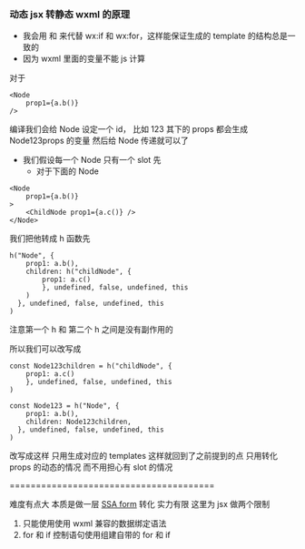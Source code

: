 ### 动态 jsx 转静态 wxml 的原理

- 我会用 <If> 和 <For> 来代替 wx:if 和 wx:for，这样能保证生成的 template 的结构总是一致的
- 因为 wxml 里面的变量不能 js 计算

对于

```
<Node
    prop1={a.b()}
/>
```

编译我们会给 Node 设定一个 id， 比如 123
其下的 props 都会生成 Node123props 的变量
然后给 Node 传递就可以了

- 我们假设每一个 Node 只有一个 slot 先
  - 对于下面的 Node

```
<Node
    prop1={a.b()}
>
    <ChildNode prop1={a.c()} />
</Node>
```

我们把他转成 h 函数先

```
h("Node", {
    prop1: a.b(),
    children: h("childNode", {
        prop1: a.c()
        }, undefined, false, undefined, this
    )
  }, undefined, false, undefined, this
)
```

注意第一个 h 和 第二个 h 之间是没有副作用的

所以我们可以改写成

```
const Node123children = h("childNode", {
    prop1: a.c()
    }, undefined, false, undefined, this
)

const Node123 = h("Node", {
    prop1: a.b(),
    children: Node123children,
  }, undefined, false, undefined, this
)
```

改写成这样 只用生成对应的 templates
这样就回到了之前提到的点
只用转化 props 的动态的情况 而不用担心有 slot 的情况

=======================================

难度有点大
本质是做一层 [SSA form](https://en.wikipedia.org/wiki/Static_single-assignment_form) 转化
实力有限 这里为 jsx 做两个限制

1. 只能使用使用 wxml 兼容的数据绑定语法
2. for 和 if 控制语句使用组建自带的 for 和 if
